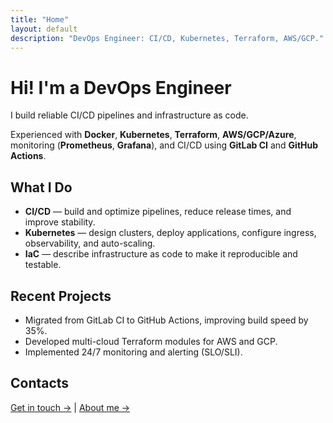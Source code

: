 ```yaml
---
title: "Home"
layout: default
description: "DevOps Engineer: CI/CD, Kubernetes, Terraform, AWS/GCP."
---
```


<div class="page-wrapper">
  <div class="content-block markdown-body">

# Hi! I'm a DevOps Engineer

I build reliable CI/CD pipelines and infrastructure as code.

Experienced with **Docker**, **Kubernetes**, **Terraform**, **AWS/GCP/Azure**, monitoring (**Prometheus**, **Grafana**), and CI/CD using **GitLab CI** and **GitHub Actions**.

## What I Do

- **CI/CD** — build and optimize pipelines, reduce release times, and improve stability.
- **Kubernetes** — design clusters, deploy applications, configure ingress, observability, and auto-scaling.
- **IaC** — describe infrastructure as code to make it reproducible and testable.

## Recent Projects

- Migrated from GitLab CI to GitHub Actions, improving build speed by 35%.
- Developed multi-cloud Terraform modules for AWS and GCP.
- Implemented 24/7 monitoring and alerting (SLO/SLI).

## Contacts

[Get in touch →](/contacts/) | [About me →](/about/)

  </div>
</div>
